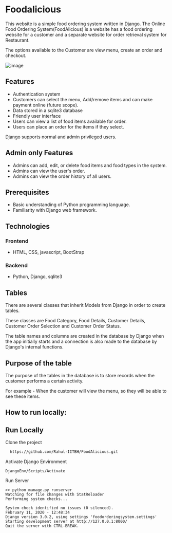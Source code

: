 # Foodalicious
This website is a simple food ordering system written in Django.  The Online Food Ordering System(FoodAlicious) is a website has a food ordering website for a customer and a separate website for order retrieval system for Restaurant.

The options available to the Customer are view menu, create an order and checkout.

![image](https://github.com/Uplabrajak/Foodalicious/assets/64880194/c3bb5956-5b96-421c-bf87-ffc836f68920)


## Features

- Authentication system
- Customers can select the menu, Add/remove items and can make payment online (future scope).
- Data stored in a sqlite3 database
- Friendly user interface
- Users can view a list of food items available for order.
- Users can place an order for the items if they select.

Django supports normal and admin privileged users.

## Admin only Features
- Admins can add, edit, or delete food items and food types in the system.
- Admins can view the user's order.
- Admins can view the order history of all users.

## Prerequisites
- Basic understanding of Python programming language.
- Familiarity with Django web framework.

## Technologies
### Frontend
- HTML, CSS, javascript, BootStrap

### Backend
- Python, Django, sqlite3

## Tables
There are several classes that inherit Models from Django in order to create tables.

These classes are Food Category, Food Details, Customer Details, Customer Order Selection and Customer Order Status.

The table names and columns are created in the database by Django when the app initially starts and a connection is also made to the database by Django's internal functions.

## Purpose of the table
The purpose of the tables in the database is to store records when the customer performs a certain activity.

For example - When the customer will view the menu, so they will be able to see these items.
## How to run locally:

## Run Locally

Clone the project

```bash
  https://github.com/Rahul-IITBH/FoodAlicious.git
```

Activate Django Environment
```
DjangoEnv/Scripts/Activate
```
Run Server
```
>> python manage.py runserver
Watching for file changes with StatReloader
Performing system checks...

System check identified no issues (0 silenced).
February 11, 2020 - 12:48:34
Django version 3.0.2, using settings 'foodorderingsystem.settings'
Starting development server at http://127.0.0.1:8000/
Quit the server with CTRL-BREAK.
```
